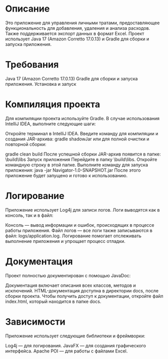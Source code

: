 

# Описание

Это приложение для управления личными тратами, предоставляющее функциональность для добавления, удаления и анализа расходов. Также поддерживается экспорт данных в формат Excel. Проект использует Java 17 (Amazon Corretto 17.0.13) и Gradle для сборки и запуска приложения.

# Требования

Java 17 (Amazon Corretto 17.0.13)
Gradle для сборки и запуска приложения.
Установка и запуск

# Компиляция проекта
Для компиляции проекта используйте Gradle. В случае использования IntelliJ IDEA, выполните следующие шаги:

Откройте терминал в IntelliJ IDEA.
Введите команду для компиляции и создания JAR-архива:
gradle shadowJar
или для полной очистки и повторной сборки:

gradle clean build
После успешной сборки JAR-архив появится в папке:
\build\libs
Запуск приложения
Перейдите в папку \build\libs.
Откройте командную строку в этой папке.
Выполните команду для запуска приложения:
java -jar Navigator-1.0-SNAPSHOT.jar
После этого приложение будет запущено и готово к использованию.

# Логирование

Приложение использует Log4j для записи логов. Логи выводятся как в консоль, так и в файл:

Консоль — вывод информации и ошибок, происходящих в процессе работы приложения.
Файл логов — все логи также записываются в файл: logs/application.log.
Логирование помогает отслеживать выполнение приложения и упрощает процесс отладки.

# Документация

Проект полностью документирован с помощью JavaDoc:

Документация включает описания всех классов, методов и исключений.
HTML-документация доступна в директории docs, после сборки проекта.
Чтобы получить доступ к документации, откройте файл index.html, который находится в папке docs.

# Зависимости

Приложение использует следующие библиотеки и фреймворки:

Log4j — для логирования.
JavaFX — для создания графического интерфейса.
Apache POI — для работы с файлами Excel.
